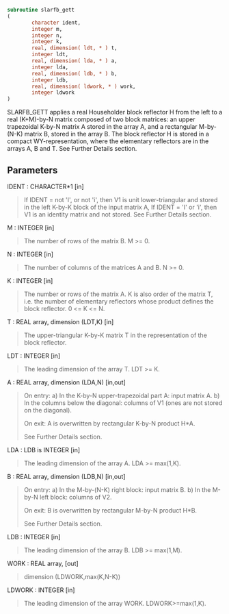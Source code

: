 ```fortran
subroutine slarfb_gett
(
        character ident,
        integer m,
        integer n,
        integer k,
        real, dimension( ldt, * ) t,
        integer ldt,
        real, dimension( lda, * ) a,
        integer lda,
        real, dimension( ldb, * ) b,
        integer ldb,
        real, dimension( ldwork, * ) work,
        integer ldwork
)
```

SLARFB_GETT applies a real Householder block reflector H from the
left to a real (K+M)-by-N   matrix
composed of two block matrices: an upper trapezoidal K-by-N matrix A
stored in the array A, and a rectangular M-by-(N-K) matrix B, stored
in the array B. The block reflector H is stored in a compact
WY-representation, where the elementary reflectors are in the
arrays A, B and T. See Further Details section.

## Parameters
IDENT : CHARACTER*1 [in]
> If IDENT = not 'I', or not 'i', then V1 is unit
> lower-triangular and stored in the left K-by-K block of
> the input matrix A,
> If IDENT = 'I' or 'i', then  V1 is an identity matrix and
> not stored.
> See Further Details section.

M : INTEGER [in]
> The number of rows of the matrix B.
> M >= 0.

N : INTEGER [in]
> The number of columns of the matrices A and B.
> N >= 0.

K : INTEGER [in]
> The number or rows of the matrix A.
> K is also order of the matrix T, i.e. the number of
> elementary reflectors whose product defines the block
> reflector. 0 <= K <= N.

T : REAL array, dimension (LDT,K) [in]
> The upper-triangular K-by-K matrix T in the representation
> of the block reflector.

LDT : INTEGER [in]
> The leading dimension of the array T. LDT >= K.

A : REAL array, dimension (LDA,N) [in,out]
> 
> On entry:
> a) In the K-by-N upper-trapezoidal part A: input matrix A.
> b) In the columns below the diagonal: columns of V1
> (ones are not stored on the diagonal).
> 
> On exit:
> A is overwritten by rectangular K-by-N product H*A.
> 
> See Further Details section.

LDA : LDB is INTEGER [in]
> The leading dimension of the array A. LDA >= max(1,K).

B : REAL array, dimension (LDB,N) [in,out]
> 
> On entry:
> a) In the M-by-(N-K) right block: input matrix B.
> b) In the M-by-N left block: columns of V2.
> 
> On exit:
> B is overwritten by rectangular M-by-N product H*B.
> 
> See Further Details section.

LDB : INTEGER [in]
> The leading dimension of the array B. LDB >= max(1,M).

WORK : REAL array, [out]
> dimension (LDWORK,max(K,N-K))

LDWORK : INTEGER [in]
> The leading dimension of the array WORK. LDWORK>=max(1,K).
